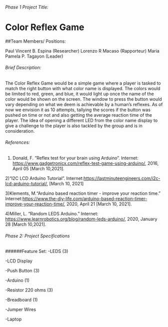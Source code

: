 ###### Phase 1 Project Title: 

# Color Reflex Game

##Team Members/ Positions:

Paul Vincent B. Espina (Researcher)
Lorenzo R Macaso (Rapporteur)
Maria Pamela P. Tagayon (Leader)


###### Brief Description: 

The Color Reflex Game would be a simple game where a player is tasked to match the right button with what color name is displayed. The colors would be limited to red, green, and blue, it would light up once the name of the color would be shown on the screen. The window to press the button would vary depending on what we deem is achievable by a human’s reflexes. As of now we envision it as 10 attempts, tallying the scores if the button was pushed on time or not and also getting the average reaction time of the player. The idea of opening a different LED from the color name display to give a challenge to the player is also tackled by the group and is in consideration.

###### References: 
1) Donald, F. ”Reflex test for your brain using Arduino”.  Internet: https://www.gadgetronicx.com/reflex-test-game-using-arduino/, 2016, April 05 [March 10,2021].

2)“I2C LCD Arduino Tutorial”. Internet:https://lastminuteengineers.com/i2c-lcd-arduino-tutorial/, [March 10, 2021]

3)Klements, M.“Arduino based reaction timer - improve your reaction time.” Internet:https://www.the-diy-life.com/arduino-based-reaction-timer-improve-your-reaction-time/, 2020, April 21 [March 10, 2021].
 
4)Miller, L. “Random LEDS Arduino.” Internet: https://www.learnrobotics.org/blog/random-leds-arduino/, 2020, January 28 [March 10,2021].

###### Phase 2: Project Specifications
######Feature Set:
-LEDS (3)

-LCD Display

-Push Button (3)

-Arduino (1) 

-Resistor 220 ohms (3)

-Breadboard (1)

-Jumper Wires

-Laptop

